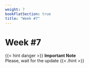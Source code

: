 ```yaml
---
weight: 7
bookFlatSection: true
title: "Week #7"
---
```


# **Week #7**

{{< hint danger >}}
**Important Note**  
Please, wait for the update
{{< /hint >}}
